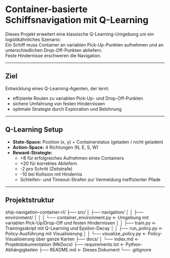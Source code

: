 # Container-basierte Schiffsnavigation mit Q-Learning

Dieses Projekt erweitert eine klassische Q-Learning-Umgebung um ein logistikähnliches Szenario:  
Ein Schiff muss Container an variablen Pick-Up-Punkten aufnehmen und an unterschiedlichen Drop-Off-Punkten abliefern.  
Feste Hindernisse erschweren die Navigation.

---

## Ziel  
Entwicklung eines Q-Learning-Agenten, der lernt:  
- effiziente Routen zu variablen Pick-Up- und Drop-Off-Punkten  
- sichere Umfahrung von festen Hindernissen  
- optimale Strategie durch Exploration und Belohnung  

---

## Q-Learning Setup  
- **State-Space:** Position (x, y) + Containerstatus (geladen / nicht geladen)  
- **Action-Space:** 4 Richtungen (N, E, S, W)  
- **Reward-Strategie:**  
  - +8 für erfolgreiches Aufnehmen eines Containers  
  - +20 für korrektes Abliefern  
  - -2 pro Schritt (Zeitstrafe)  
  - -10 bei Kollision mit Hindernis  
  - Schleifen- und Timeout-Strafen zur Vermeidung ineffizienter Pfade  

---

## Projektstruktur

ship-navigation-container-rl/
├── src/
│ ├── navigation/
│ │ ├── environment/
│ │ │ └── container_environment.py ← Umgebung mit variablen Pick-Up/Drop-Off und festen Hindernissen
│ │ ├── train.py ← Trainingsskript mit Q-Learning und Epsilon-Decay
│ │ ├── run_policy.py ← Policy-Ausführung mit Visualisierung
│ │ └── visualize_policy.py ← Policy-Visualisierung über ganze Karten
├── docs/
│ └── index.md ← Projektdokumentation (MkDocs)
├── requirements.txt ← Python-Abhängigkeiten
├── README.md ← Dieses Dokument
└── .gitignore